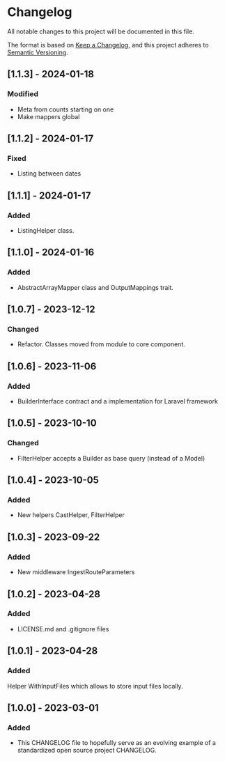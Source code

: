 # Changelog
All notable changes to this project will be documented in this file.

The format is based on [Keep a Changelog](https://keepachangelog.com/en/1.0.0/),
and this project adheres to [Semantic Versioning](https://semver.org/spec/v2.0.0.html).

## [1.1.3] - 2024-01-18
### Modified
- Meta from counts starting on one
- Make mappers global 

## [1.1.2] - 2024-01-17
### Fixed
- Listing between dates

## [1.1.1] - 2024-01-17
### Added
- ListingHelper class.

## [1.1.0] - 2024-01-16
### Added
- AbstractArrayMapper class and OutputMappings trait.

## [1.0.7] - 2023-12-12
### Changed
- Refactor. Classes moved from module to core component.

## [1.0.6] - 2023-11-06
### Added
- BuilderInterface contract and a implementation for Laravel framework

## [1.0.5] - 2023-10-10
### Changed
- FilterHelper accepts a Builder as base query (instead of a Model)

## [1.0.4] - 2023-10-05
### Added
- New helpers CastHelper, FilterHelper

## [1.0.3] - 2023-09-22
### Added
- New middleware IngestRouteParameters

## [1.0.2] - 2023-04-28
### Added
- LICENSE.md and .gitignore files

## [1.0.1] - 2023-04-28
### Added
Helper WithInputFiles which allows to store input files locally. 

## [1.0.0] - 2023-03-01
### Added
- This CHANGELOG file to hopefully serve as an evolving example of a
  standardized open source project CHANGELOG.
